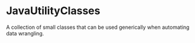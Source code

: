 # JavaUtilityClasses

A collection of small classes that can be used generically when automating data wrangling.
